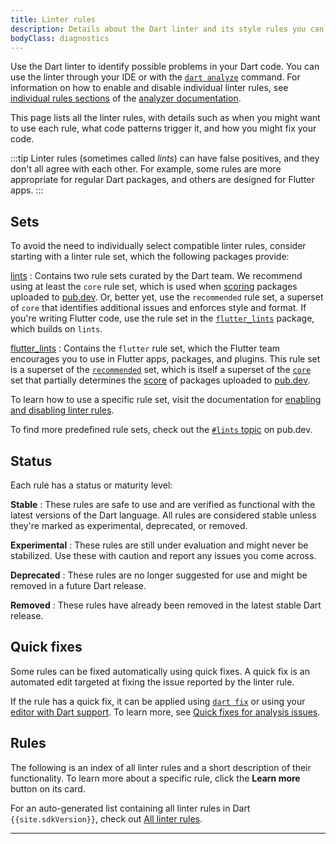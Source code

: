```yaml
---
title: Linter rules
description: Details about the Dart linter and its style rules you can choose.
bodyClass: diagnostics
---
```


Use the Dart linter to identify possible problems in your Dart code.
You can use the linter through your IDE
or with the [`dart analyze`](/tools/dart-analyze) command.
For information on how to enable and disable individual linter rules, see
[individual rules sections][] of the [analyzer documentation][].

[individual rules sections]: /tools/analysis#individual-rules
[analyzer documentation]: /tools/analysis

This page lists all the linter rules,
with details such as when you might want to use each rule,
what code patterns trigger it, and
how you might fix your code.

:::tip
Linter rules (sometimes called _lints_) can have false positives,
and they don't all agree with each other.
For example, some rules are more appropriate for regular Dart packages,
and others are designed for Flutter apps.
:::

<a id="predefined-rule-sets"></a>
## Sets

To avoid the need to individually select compatible linter rules,
consider starting with a linter rule set,
which the following packages provide:

<a id="lints"></a>

[lints][]
: Contains two rule sets curated by the Dart team. 
  We recommend using at least the `core` rule set, 
  which is used when [scoring]({{site.pub}}/help/scoring) 
  packages uploaded to [pub.dev]({{site.pub}}). 
  Or, better yet, use the `recommended` rule set, 
  a superset of `core` that identifies additional issues
  and enforces style and format. 
  If you're writing Flutter code, 
  use the rule set in the [`flutter_lints`](#flutter_lints) package,
  which builds on `lints`.

<a id="flutter_lints"></a>

[flutter_lints][]
: Contains the `flutter` rule set,
  which the Flutter team encourages you to use
  in Flutter apps, packages, and plugins.
  This rule set is a superset of the [`recommended`](#lints) set,
  which is itself a superset of the [`core`](#lints) set that
  partially determines the [score]({{site.pub}}/help/scoring) of
  packages uploaded to [pub.dev]({{site.pub}}).

[lints]: {{site.pub-pkg}}/lints
[flutter_lints]: {{site.pub-pkg}}/flutter_lints

To learn how to use a specific rule set,
visit the documentation for [enabling and disabling linter rules][].

To find more predefined rule sets,
check out the [`#lints` topic]({{site.pub-pkg}}?q=topic:lints) on pub.dev.

[enabling and disabling linter rules]: /tools/analysis#enabling-linter-rules

<a id="maturity-levels"></a>
## Status

Each rule has a status or maturity level:

**Stable**
: These rules are safe to use and are verified as functional
  with the latest versions of the Dart language.
  All rules are considered stable unless
  they're marked as experimental, deprecated, or removed.

**Experimental**
: These rules are still under evaluation and might never be stabilized.
  Use these with caution and report any issues you come across.

**Deprecated**
: These rules are no longer suggested for use
  and might be removed in a future Dart release.

**Removed**
: These rules have already been removed in the
  latest stable Dart release.

## Quick fixes

Some rules can be fixed automatically using quick fixes.
A quick fix is an automated edit 
targeted at fixing the issue
reported by the linter rule.

If the rule has a quick fix,
it can be applied using [`dart fix`](/tools/dart-fix)
or using your [editor with Dart support](/tools#editors).
To learn more, see [Quick fixes for analysis issues][].

[Quick fixes for analysis issues]: https://blog.dart.dev/quick-fixes-for-analysis-issues-c10df084971a

## Rules

The following is an index of all linter rules and 
a short description of their functionality.
To learn more about a specific rule, 
click the **Learn more** button on its card.

For an auto-generated list containing all linter rules
in Dart `{{site.sdkVersion}}`,
check out [All linter rules](/tools/linter-rules/all).

---

<div><LintRuleIndex></LintRuleIndex></div>

[Dart style guide]: /effective-dart/style
